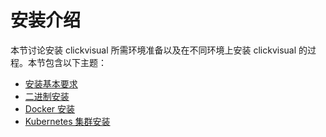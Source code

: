# 安装介绍

本节讨论安装 clickvisual 所需环境准备以及在不同环境上安装 clickvisual 的过程。本节包含以下主题：

- [安装基本要求](https://clickvisual.gocn.vip/clickvisual/02install/install-require.html)
- [二进制安装](https://clickvisual.gocn.vip/clickvisual/02install/binary-installation.html)
- [Docker 安装](https://clickvisual.gocn.vip/clickvisual/02install/docker-installation.html)
- [Kubernetes 集群安装](https://clickvisual.gocn.vip/clickvisual/02install/k8s-installation.html)
